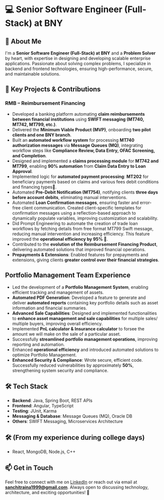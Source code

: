 # 💻 Senior Software Engineer (Full-Stack) at BNY

## 👋 About Me
I'm a **Senior Software Engineer (Full-Stack) at BNY** and a **Problem Solver** by heart, with expertise in designing and developing scalable enterprise applications. Passionate about solving complex problems, I specialize in backend and frontend technologies, ensuring high-performance, secure, and maintainable solutions.


## 🚀 Key Projects & Contributions
### RMB – Reimbursement Financing
- Developed a banking platform automating **claim reimbursements between financial institutions** using **SWIFT messaging (MT740, MT742, MT799, etc.)**.
- Delivered the **Minimum Viable Product (MVP)**, onboarding **two pilot clients and one BNY branch**.
- Built an **automated workflow system** for processing **MT740 authorization messages** via **Message Queues (MQ)**, integrating workflow steps like **Compliance Review, Data Entry, OFAC Screening, and Completion**.
- Designed and implemented a **claims processing module** for **MT742 and MT799**, enabling **90% automation** from **Claim Data Entry to Loan Approval**.
- Implemented logic for **automated payment processing**: **MT202** for beneficiary payments based on claims and various fees debit conditions and financing types💸.
- Automated **Pre-Debit Notification (MT754)**, notifying clients **three days before account debits**, eliminating manual interventions.
- Automated **Loan Confirmation messages**, ensuring faster and error-free client communication. Created client-specific templates for confirmation messages using a reflection-based approach to dynamically populate variables, improving customization and scalability.
- Did Prompt Engineering to automate the creation of trade loan workflows by fetching details from free format MT799 Swift message, reducing manual intervention and increasing efficiency. This feature improved the **operational efficiency by 95% 🚀**.
- Contributed to the **evolution of the Reimbursement Financing Product**, delivering automated solutions that improved financial operations.
- **Prepayments & Extensions**: Enabled features for prepayments and extensions, giving clients **greater control over their financial strategies**.

## Portfolio Management Team Experience
- Led the development of a **Portfolio Management System**, enabling efficient tracking and management of assets.
- **Automated PDF Generation**: Developed a feature to generate and deliver **automated reports** containing key portfolio details such as asset information and financial summaries.
- **Advanced Sale Capabilities**: Designed and implemented functionalities to **enhance asset management and sale capabilities** for multiple sales/ multiple buyers, improving overall efficiency.
- Implemented **PnL calculator & Insurance calculator** to forsee the amount we will make on the sale of a particular asset.
- Successfully **streamlined portfolio management operations**, improving reporting and automation.
- Enhanced **operational efficiency** and introduced automated solutions to optimize Portfolio Management.
- **Enhanced Security & Compliance**: Wrote secure, efficient code. Successfully reduced vulnerabilities by approximately **50%**, strengthening system security and compliance.

## 🛠️ Tech Stack
- **Backend**: Java, Spring Boot, REST APIs
- **Frontend**: Angular, TypeScript
- **Testing**: JUnit, Karma
- **Messaging & Database**: Message Queues (MQ), Oracle DB
- **Others**: SWIFT Messaging, Microservices Architecture

## 🛠️ (From my experience during college days)
- React, MongoDB, Node.js, C++
  
## 📫 Get in Touch
Feel free to connect with me on [LinkedIn](https://www.linkedin.com/in/sanchit-raina-68baa61aa/) or reach out via email at **sanchitraina1999@gmail.com**. Always open to discussing technology, architecture, and exciting opportunities! 🚀
